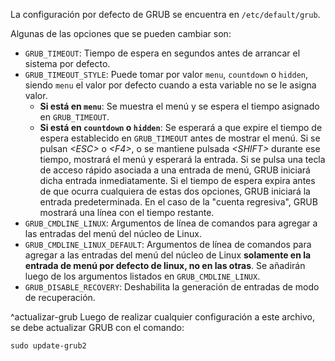 La configuración por defecto de GRUB se encuentra en `/etc/default/grub`.

Algunas de las opciones que se pueden cambiar son:

- `GRUB_TIMEOUT`: Tiempo de espera en segundos antes de arrancar el sistema por defecto.
- `GRUB_TIMEOUT_STYLE`: Puede tomar por valor `menu`, `countdown` o `hidden`, siendo `menu` el valor por defecto cuando a esta variable no se le asigna valor.
  - **Si está en `menu`**: Se muestra el menú y se espera el tiempo asignado en `GRUB_TIMEOUT`.
  - **Si está en `countdown` o `hidden`**: Se esperará a que expire el tiempo de espera establecido en `GRUB_TIMEOUT` antes de mostrar el menú. Si se pulsan *\<ESC>* o *\<F4>*, o se mantiene pulsada *\<SHIFT>* durante ese tiempo, mostrará el menú y esperará la entrada. Si se pulsa una tecla de acceso rápido asociada a una entrada de menú, GRUB iniciará dicha entrada inmediatamente. Si el tiempo de espera expira antes de que ocurra cualquiera de estas dos opciones, GRUB iniciará la entrada predeterminada. En el caso de la "cuenta regresiva", GRUB mostrará una línea con el tiempo restante.
- `GRUB_CMDLINE_LINUX`: Argumentos de línea de comandos para agregar a las entradas del menú del núcleo de Linux.
- `GRUB_CMDLINE_LINUX_DEFAULT`: Argumentos de línea de comandos para agregar a las entradas del menú del núcleo de Linux **solamente en la entrada de menú por defecto de linux, no en las otras**. Se añadirán luego de los argumentos listados en `GRUB_CMDLINE_LINUX`.
- `GRUB_DISABLE_RECOVERY`: Deshabilita la generación de entradas de modo de recuperación.

^actualizar-grub
Luego de realizar cualquier configuración a este archivo, se debe actualizar GRUB con el comando:

```shell
sudo update-grub2
```
